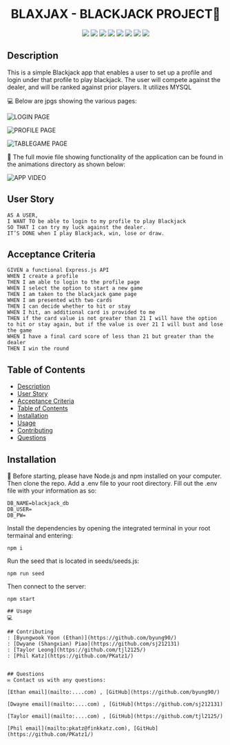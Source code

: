 <h1 align="center">BLAXJAX - BLACKJACK PROJECT👋</h1>
    
<p align="center">
    <img src="https://img.shields.io/badge/Javascript-yellow" />
    <img src="https://img.shields.io/badge/express-orange" />
    <img src="https://img.shields.io/badge/Sequelize-blue"  />
    <img src="https://img.shields.io/badge/mySQL-red"  />
    <img src="https://img.shields.io/badge/dotenv-green" />
    <img src="https://img.shields.io/badge/Handlebars-blueviolet" />
    <img src="https://img.shields.io/badge/BlackjackStrategy-lightgrey" />
    <img src="https://img.shields.io/badge/Bcrypt-ff69b4" />
</p>
   
## Description

This is a simple Blackjack app that enables a user to set up a profile and login under that profile to play blackjack.  The user will compete against the dealer, and will be ranked against prior players.  It utilizes MYSQL

  
💻 Below are jpgs showing the various pages:

![LOGIN PAGE](./animations/...jpg)

![PROFILE PAGE](./animations/G...jpg)

![TABLEGAME PAGE](./animations/...jpg)


  
🎥 The full movie file showing functionality of the application can be found in the animations directory as shown below:

![APP VIDEO](./animations/...gif)
  
## User Story
  
```
AS A USER,
I WANT TO be able to login to my profile to play Blackjack
SO THAT I can try my luck against the dealer.
IT’S DONE when I play Blackjack, win, lose or draw.
```
  
## Acceptance Criteria
  
``` 
GIVEN a functional Express.js API
WHEN I create a profile
THEN I am able to login to the profile page
WHEN I select the option to start a new game
THEN I am taken to the blackjack game page
WHEN I am presented with two cards
THEN I can decide whether to hit or stay
WHEN I hit, an additional card is provided to me
THEN if the card value is not greater than 21 I will have the option to hit or stay again, but if the value is over 21 I will bust and lose the game
WHEN I have a final card score of less than 21 but greater than the dealer
THEN I win the round
```
  
## Table of Contents
- [Description](#description)
- [User Story](#user-story)
- [Acceptance Criteria](#acceptance-criteria)
- [Table of Contents](#table-of-contents)
- [Installation](#installation)
- [Usage](#usage)
- [Contributing](#contributing)
- [Questions](#questions)

## Installation
💾   Before starting, please have Node.js and npm installed on your computer. Then clone the repo. Add a .env file to your root directory. Fill out the .env file with your information as so:
```
DB_NAME=blackjack_db
DB_USER=
DB_PW=
```
Install the dependencies by opening the integrated terminal in your root termainal and entering: 
```
npm i 
```
Run the seed that is located in seeds/seeds.js:
```
npm run seed
```
Then connect to the server:
```
npm start

## Usage
💻   

## Contributing
: [Byungwook Yoon (Ethan)](https://github.com/byung90/)
: [Dwyane (Shangxian) Piao](https://github.com/sj212131)
: [Taylor Leong](https://github.com/tjl2125/)
: [Phil Katz](https://github.com/PKatz1/)


## Questions
✉️ Contact us with any questions: 

[Ethan email](mailto:....com) , [GitHub](https://github.com/byung90/) 

[Dwayne email](mailto:....com) , [GitHub](https://github.com/sj212131) 

[Taylor email](mailto:....com) , [GitHub](https://github.com/tjl2125/) 

[Phil email](mailto:pkatz@finkkatz.com), [GitHub](https://github.com/PKatz1/)

